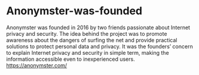 # Anonymster-was-founded
Anonymster was founded in 2016 by two friends passionate about Internet privacy and security. The idea behind the project was to promote awareness about the dangers of surfing the net and provide practical solutions to protect personal data and privacy. It was the founders’ concern to explain Internet privacy and security in simple term, making the information accessible even to inexperienced users. https://anonymster.com/
